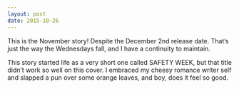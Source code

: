 ```yaml
---
layout: post
date: 2015-10-26
---
```


This is the November story! Despite the December 2nd release date. That’s just the way the Wednesdays fall, and I have a continuity to maintain.

This story started life as a very short one called SAFETY WEEK, but that title didn’t work so well on this cover. I embraced my cheesy romance writer self and slapped a pun over some orange leaves, and boy, does it feel so good.
